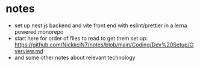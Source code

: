 # notes
- set up nest.js backend and vite front end with eslint/prettier in a lerna powered monorepo
 - start here for order of files to read to get them set up: https://github.com/NickkciN7/notes/blob/main/Coding/Dev%20Setup/Overview.md
- and some other notes about relevant technology
